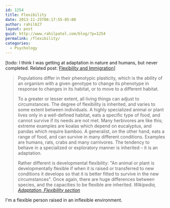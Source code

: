 ```yaml
---
id: 1254
title: Flexibility
date: 2013-11-25T06:17:55-05:00
author: rahil627
layout: post
guid: http://www.rahilpatel.com/blog/?p=1254
permalink: /flexibility/
categories:
  - Psychology
---
```

[todo: I think I was getting at adaptation in nature and humans, but never completed. Related post: <a href="http://www.rahilpatel.com/blog/flexibility-and-immigration">Flexibility and Immigration</a>]

<blockquote>
Populations differ in their phenotypic plasticity, which is the ability of an organism with a given genotype to change its phenotype in response to changes in its habitat, or to move to a different habitat.

To a greater or lesser extent, all living things can adjust to circumstances. The degree of flexibility is inherited, and varies to some extent between individuals. A highly specialized animal or plant lives only in a well-defined habitat, eats a specific type of food, and cannot survive if its needs are not met. Many herbivores are like this; extreme examples are koalas which depend on eucalyptus, and pandas which require bamboo. A generalist, on the other hand, eats a range of food, and can survive in many different conditions. Examples are humans, rats, crabs and many carnivores. The tendency to behave in a specialized or exploratory manner is inherited – it is an adaptation.

Rather different is developmental flexibility: "An animal or plant is developmentally flexible if when it is raised or transferred to new conditions it develops so that it is better fitted to survive in the new circumstances". Once again, there are huge differences between species, and the capacities to be flexible are inherited.
<cite><em>Wikipedia</em>, <a href="https://en.wikipedia.org/wiki/Adaptation#Flexibility">Adaptation, Flexibility section</a></cite>
</blockquote>

I'm a flexible person raised in an inflexible environment.
